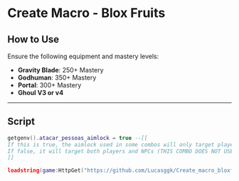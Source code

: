 # Create Macro - Blox Fruits

## How to Use

Ensure the following equipment and mastery levels:

- **Gravity Blade**: 250+ Mastery  
- **Godhuman**: 350+ Mastery  
- **Portal**: 300+ Mastery  
- **Ghoul V3 or v4**

---

## Script

```lua
getgenv().atacar_pessoas_aimlock = true --[[
If this is true, the aimlock used in some combos will only target players.
If false, it will target both players and NPCs (THIS COMBO DOES NOT USE, LEAVE TRUE).
]]

loadstring(game:HttpGet("https://github.com/Lucasggk/Create_macro_bloxfruits/raw/main/Loader.lua", true))()

